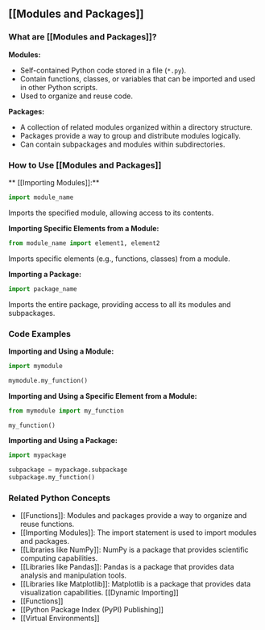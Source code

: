 ## [[Modules and Packages]]

### What are [[Modules and Packages]]?

**Modules:**
- Self-contained Python code stored in a file (`*.py`).
- Contain functions, classes, or variables that can be imported and used in other Python scripts.
- Used to organize and reuse code.

**Packages:**
- A collection of related modules organized within a directory structure.
- Packages provide a way to group and distribute modules logically.
- Can contain subpackages and modules within subdirectories.

### How to Use [[Modules and Packages]]

** [[Importing Modules]]:**
```python
import module_name
```
Imports the specified module, allowing access to its contents.

**Importing Specific Elements from a Module:**
```python
from module_name import element1, element2
```
Imports specific elements (e.g., functions, classes) from a module.

**Importing a Package:**
```python
import package_name
```
Imports the entire package, providing access to all its modules and subpackages.

### Code Examples

**Importing and Using a Module:**
```python
import mymodule

mymodule.my_function()
```

**Importing and Using a Specific Element from a Module:**
```python
from mymodule import my_function

my_function()
```

**Importing and Using a Package:**
```python
import mypackage

subpackage = mypackage.subpackage
subpackage.my_function()
```

### Related Python Concepts

- [[Functions]]: Modules and packages provide a way to organize and reuse functions.
- [[Importing Modules]]: The import statement is used to import modules and packages.
- [[Libraries like NumPy]]: NumPy is a package that provides scientific computing capabilities.
- [[Libraries like Pandas]]: Pandas is a package that provides data analysis and manipulation tools.
- [[Libraries like Matplotlib]]: Matplotlib is a package that provides data visualization capabilities. [[Dynamic Importing]]
- [[Functions]]
- [[Python Package Index (PyPI) Publishing]]
- [[Virtual Environments]]
